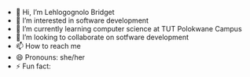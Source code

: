 - 👋 Hi, I’m Lehlogognolo Bridget
- 👀 I’m interested in software development 
- 🌱 I’m currently learning computer science at TUT Polokwane Campus
- 💞️ I’m looking to collaborate on sotfware development 
- 📫 How to reach me 
- 😄 Pronouns: she/her
- ⚡ Fun fact: 

<!---
NoloJoy76/NoloJoy76 is a ✨ special ✨ repository because its `README.md` (this file) appears on your GitHub profile.
You can click the Preview link to take a look at your changes.
--->

